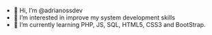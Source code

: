 - 👋 Hi, I’m @adrianossdev
- 👀 I’m interested in improve my system development skills 
- 🌱 I’m currently learning PHP, JS, SQL, HTML5, CSS3 and BootStrap.

